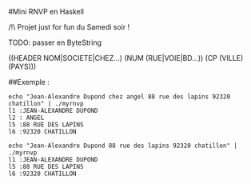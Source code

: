 #Mini RNVP en Haskell

/!\ Projet just for fun du Samedi soir !

TODO: passer en ByteString

((HEADER NOM|SOCIETE|CHEZ...) (NUM (RUE|VOIE|BD...)) (CP (VILLE)(PAYS)))

##Exemple :

```
echo "Jean-Alexandre Dupond chez angel 88 rue des lapins 92320 chatillon" | ./myrnvp 
l1 :JEAN-ALEXANDRE DUPOND 
l2 : ANGEL 
l5 :88 RUE DES LAPINS 
l6 :92320 CHATILLON
```

```
echo "Jean-Alexandre Dupond 88 rue des lapins 92320 chatillon" | ./myrnvp 
l1 :JEAN-ALEXANDRE DUPOND 
l5 :88 RUE DES LAPINS 
l6 :92320 CHATILLON
```

